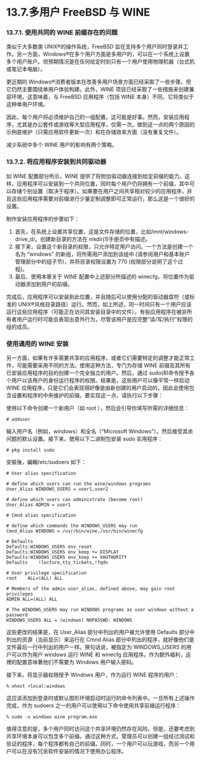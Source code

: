 # 13.7.多用户 FreeBSD 与 WINE


### 13.7.1. 使用共同的 WINE 前缀存在的问题

类似于大多数类 UNIX®的操作系统，FreeBSD 旨在支持多个用户同时登录并工作。另一方面，Windows®在多个用户方面是多用户的，可以在一个系统上设置多个用户账户。但预期情况是在任何给定时刻只有一个用户使用物理机器（台式机或笔记本电脑）。

更近期的 Windows®消费者版本在改善多用户场景方面已经采取了一些步骤。但它仍然主要围绕单用户体验构建。此外，WINE 项目已经采取了一些措施来创建兼容环境，这意味着，与 FreeBSD 应用程序（包括 WINE 本身）不同，它将类似于这种单用户环境。

因此，每个用户将必须维护自己的一组配置，这可能是好事。然而，安装应用程序，尤其是办公套件或游戏等大型应用程序，仅需一次。做到这一点的两个原因的示例是维护（只需应用软件更新一次）和在存储效率方面（没有重复文件）。

减少系统中多个 WINE 用户的影响有两个策略。

### 13.7.2. 将应用程序安装到共同驱动器

如 WINE 配置部分所示，WINE 提供了将附加驱动器连接到给定前缀的能力。这样，应用程序可以安装到一个共同位置，同时每个用户仍将拥有一个前缀，其中可以存储个别设置（取决于程序）。如果要在用户之间共享相对较少的应用程序，并且这些应用程序需要对前缀进行少量定制调整即可正常运行，那么这是一个很好的设置。

制作安装应用程序的步骤如下：

1. 首先，在系统上设置共享位置，这是文件存储的位置，比如/mnt/windows-drive_d/。创建新目录的方法在 mkdir(1)手册页中有描述。
2. 接下来，设置这个新目录的权限，只允许特定用户访问。一个方法是创建一个名为 "windows" 的新组，将所需用户添加到该组中 (请参阅用户和基本账户管理部分中的组子节)，并将目录权限设置为 770 (权限部分说明了这个过程)。
3. 最后，使用本章关于 WINE 配置中上述部分所描述的 winecfg，将位置作为驱动器添加到用户的前缀。

完成后，应用程序可以安装到此位置，并且随后可以使用分配的驱动器盘符（或标准的 UNIX®风格目录路径）运行。然而，如上所述，同一时间只有一个用户应该运行这些应用程序（可能正在访问其安装目录中的文件）。有些应用程序在被非所有者用户运行时可能会表现出意外行为，尽管该用户是应完整“读/写/执行”权限的组的成员。

### 使用通用的 WINE 安装

另一方面，如果有许多需要共享的应用程序，或者它们需要特定的调整才能正常工作，可能需要采用不同的方法。使用这种方法，专门为存储 WINE 前缀及其所有已安装应用程序的目的创建一个完全独立的用户。然后，通过 sudo(8)命令授予各个用户以该用户的身份运行程序的权限。结果是，这些用户可以像平常一样启动 WINE 应用程序，只是它们会表现得好像是由新创建的用户启动的，因此会使用包含设置和程序的中央维护的前缀。要实现这一点，请执行以下步骤：

使用以下命令创建一个新用户（如 root ），然后会引导你填写所需的详细信息：

```
# adduser
```

输入用户名（例如，windows）和全名（“Microsoft Windows”）。然后接受其余问题的默认设置。接下来，使用以下二进制包安装 sudo 实用程序：

```
# pkg install sudo
```

安裝後，編輯/etc/sudoers 如下：

```
# User alias specification

# define which users can run the wine/windows programs
User_Alias WINDOWS_USERS = user1,user2

# define which users can administrate (become root)
User_Alias ADMIN = user1

# Cmnd alias specification

# define which commands the WINDOWS_USERS may run
Cmnd_Alias WINDOWS = /usr/bin/wine,/usr/bin/winecfg

# Defaults
Defaults:WINDOWS_USERS env_reset
Defaults:WINDOWS_USERS env_keep += DISPLAY
Defaults:WINDOWS_USERS env_keep += XAUTHORITY
Defaults    !lecture,tty_tickets,!fqdn

# User privilege specification
root    ALL=(ALL) ALL

# Members of the admin user_alias, defined above, may gain root privileges
ADMIN ALL=(ALL) ALL

# The WINDOWS_USERS may run WINDOWS programs as user windows without a password
WINDOWS_USERS ALL = (windows) NOPASSWD: WINDOWS
```

这些更改的结果是，在 User_Alias 部分中列出的用户被允许使用 Defaults 部分中列出的资源（当前显示）来运行在 Cmnd Alias 部分中列出的程序，就好像他们是文件最后一行中列出的用户一样。换句话说，被指定为 WINDOWS_USERS 的用户可以作为用户 windows 运行 WINE 和 winecfg 应用程序。作为额外福利，这裡的配置意味著他们不需要为 Windows 用户输入密码。

接下来，将显示器权限授予 Windows 用户，作为运行 WINE 程序的用户：

```
% xhost +local:windows
```

这应该添加到登录时或默认图形环境启动时运行的命令列表中。一旦所有上述操作完成，作为 sudoers 之一的用户可以使用以下命令使用共享前缀运行程序：

```
% sudo -u windows wine program.exe
```

值得注意的是，多个用户同时访问这个共享环境仍然存在风险。但是，还要考虑到共享环境本身可以包含多个前缀。通过这种方式，管理员可以创建一组经过测试和验证的程序，每个程序都有自己的前缀。同时，一个用户可以玩游戏，而另一个用户可以在没有冗余软件安装的情况下使用办公程序。
